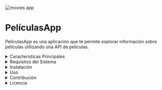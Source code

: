  
![movies app](https://github.com/THE-FABI7/android-movies/assets/80603614/d4eafded-2fd5-4dd5-8863-3d636ddb2ada)

# PelículasApp

PelículasApp es una aplicación que te permite explorar información sobre películas utilizando una API de películas.

<details>
<summary>Características Principales</summary>

- Explorar películas por género
- Ver detalles de la película
- Buscar películas por título
- visualizar el poster de la pelicula
</details>

<details>
<summary>Requisitos del Sistema</summary>

- Android 5.0 (API nivel 21) o superior
</details>

<details>
<summary>Instalación</summary>

1. Descarga el archivo APK
2. Instala la aplicación en tu dispositivo Android
</details>

<details>
<summary>Uso</summary>

1. Selecciona un género de películas en la página de inicio
2. Verás una lista de películas disponibles para ese género
3. Haz clic en una película para ver más detalles
4. Busca películas por título en la página de búsqueda
</details>

<details>
<summary>Contribución</summary>

1. Haz un fork del repositorio
2. Crea una nueva rama para tu función o corrección
3. Realiza tus cambios y haz commit
4. Haz push a tu rama
5. Abre un pull request
</details>

<details>
<summary>Licencia</summary>
